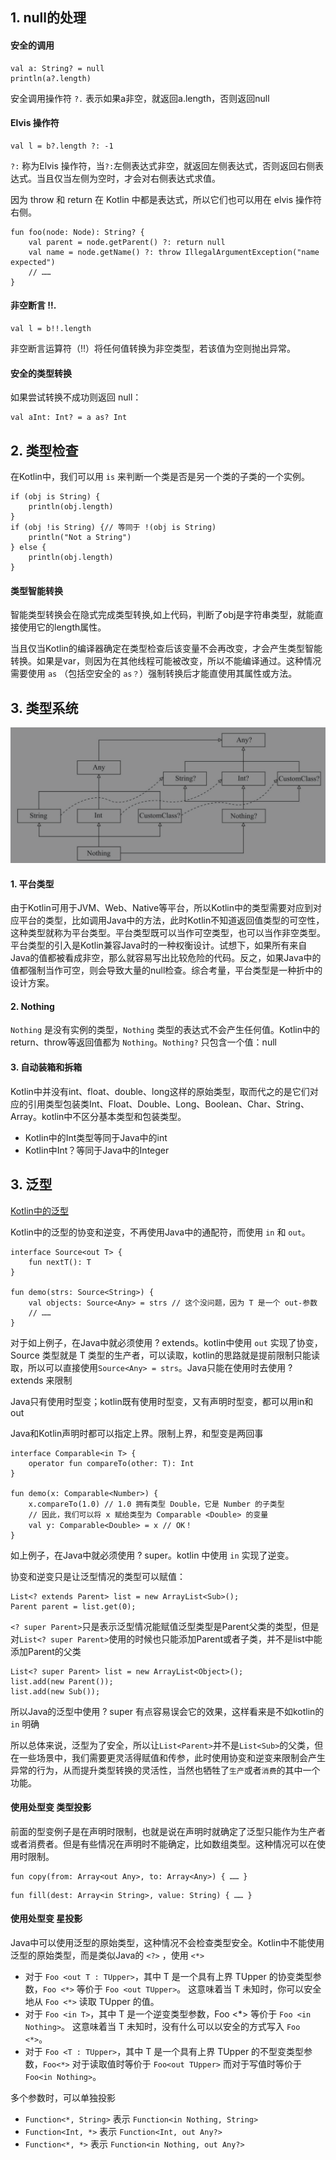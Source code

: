 ## 1. null的处理
#### 安全的调用
```
val a: String? = null
println(a?.length)
```
安全调用操作符 `?.` 表示如果a非空，就返回a.length，否则返回null

#### Elvis 操作符
```
val l = b?.length ?: -1
```
`?:` 称为Elvis 操作符，当`?:`左侧表达式非空，就返回左侧表达式，否则返回右侧表达式。当且仅当左侧为空时，才会对右侧表达式求值。

因为 throw 和 return 在 Kotlin 中都是表达式，所以它们也可以用在 elvis 操作符右侧。
```
fun foo(node: Node): String? {
    val parent = node.getParent() ?: return null
    val name = node.getName() ?: throw IllegalArgumentException("name expected")
    // ……
}
```

#### 非空断言 !!.
```
val l = b!!.length
```
非空断言运算符（!!）将任何值转换为非空类型，若该值为空则抛出异常。

#### 安全的类型转换
如果尝试转换不成功则返回 null：
```
val aInt: Int? = a as? Int
```

## 2. 类型检查
在Kotlin中，我们可以用 `is` 来判断一个类是否是另一个类的子类的一个实例。
```
if (obj is String) {
    println(obj.length)
}
if (obj !is String) {// 等同于 !(obj is String)
    println("Not a String")
} else {
    println(obj.length)
}
```
#### 类型智能转换
智能类型转换会在隐式完成类型转换,如上代码，判断了obj是字符串类型，就能直接使用它的length属性。

当且仅当Kotlin的编译器确定在类型检查后该变量不会再改变，才会产生类型智能转换。如果是var，则因为在其他线程可能被改变，所以不能编译通过。这种情况需要使用 `as` （包括空安全的 `as？`）强制转换后才能直使用其属性或方法。

## 3. 类型系统
![Kotlin类型系统](../引用图片/Kotlin类型系统.png)

#### 1. 平台类型
由于Kotlin可用于JVM、Web、Native等平台，所以Kotlin中的类型需要对应到对应平台的类型，比如调用Java中的方法，此时Kotlin不知道返回值类型的可空性，这种类型就称为平台类型。平台类型既可以当作可空类型，也可以当作非空类型。平台类型的引入是Kotlin兼容Java时的一种权衡设计。试想下，如果所有来自Java的值都被看成非空，那么就容易写出比较危险的代码。反之，如果Java中的值都强制当作可空，则会导致大量的null检查。综合考量，平台类型是一种折中的设计方案。

#### 2. Nothing
`Nothing` 是没有实例的类型，`Nothing` 类型的表达式不会产生任何值。Kotlin中的return、throw等返回值都为 `Nothing`。`Nothing?` 只包含一个值：null

#### 3. 自动装箱和拆箱
Kotlin中并没有int、float、double、long这样的原始类型，取而代之的是它们对应的引用类型包装类Int、Float、Double、Long、Boolean、Char、String、Array。kotlin中不区分基本类型和包装类型。

* Kotlin中的Int类型等同于Java中的int
* Kotlin中Int？等同于Java中的Integer

## 3. 泛型
[Kotlin中的泛型](https://juejin.im/post/5d6c6636f265da03c8153a03)

Kotlin中的泛型的协变和逆变，不再使用Java中的通配符，而使用 `in` 和 `out`。

```
interface Source<out T> {
    fun nextT(): T
}

fun demo(strs: Source<String>) {
    val objects: Source<Any> = strs // 这个没问题，因为 T 是一个 out-参数
    // ……
}
```
对于如上例子，在Java中就必须使用 ? extends。kotlin中使用 `out` 实现了协变，Source 类型就是 T 类型的生产者，可以读取，kotlin的思路就是提前限制只能读取，所以可以直接使用`Source<Any> = strs`。Java只能在使用时去使用  ? extends 来限制

Java只有使用时型变；kotlin既有使用时型变，又有声明时型变，都可以用in和out

Java和Kotlin声明时都可以指定上界。限制上界，和型变是两回事

```
interface Comparable<in T> {
    operator fun compareTo(other: T): Int
}

fun demo(x: Comparable<Number>) {
    x.compareTo(1.0) // 1.0 拥有类型 Double，它是 Number 的子类型
    // 因此，我们可以将 x 赋给类型为 Comparable <Double> 的变量
    val y: Comparable<Double> = x // OK！
}
```
如上例子，在Java中就必须使用 ? super。kotlin 中使用 `in` 实现了逆变。

协变和逆变只是让泛型情况的类型可以赋值：
```
List<? extends Parent> list = new ArrayList<Sub>();
Parent parent = list.get(0);
```
`<? super Parent>`只是表示泛型情况能赋值泛型类型是Parent父类的类型，但是对`List<? super Parent>`使用的时候也只能添加Parent或者子类，并不是list中能添加Parent的父类
```
List<? super Parent> list = new ArrayList<Object>();
list.add(new Parent());
list.add(new Sub());
```
所以Java的泛型中使用 ? super 有点容易误会它的效果，这样看来是不如kotlin的 `in` 明确


所以总体来说，泛型为了安全，所以让`List<Parent>`并不是`List<Sub>`的父类，但在一些场景中，我们需要更灵活得赋值和传参，此时使用协变和逆变来限制会产生异常的行为，从而提升类型转换的灵活性，当然也牺牲了`生产`或者`消费`的其中一个功能。

#### 使用处型变 类型投影
前面的型变例子是在声明时限制，也就是说在声明时就确定了泛型只能作为生产者或者消费者。但是有些情况在声明时不能确定，比如数组类型。这种情况可以在使用时限制。
```
fun copy(from: Array<out Any>, to: Array<Any>) { …… }
```
```
fun fill(dest: Array<in String>, value: String) { …… }
```

#### 使用处型变 星投影
Java中可以使用泛型的原始类型，这种情况不会检查类型安全。Kotlin中不能使用泛型的原始类型，而是类似Java的 `<?>` ，使用 `<*>`

* 对于 `Foo <out T : TUpper>`，其中 T 是一个具有上界 TUpper 的协变类型参数，`Foo <*>` 等价于 `Foo <out TUpper>`。 这意味着当 T 未知时，你可以安全地从 `Foo <*>` 读取 TUpper 的值。
* 对于 `Foo <in T>`，其中 T 是一个逆变类型参数，Foo <*> 等价于 `Foo <in Nothing>`。 这意味着当 T 未知时，没有什么可以以安全的方式写入 `Foo <*>`。
* 对于 `Foo <T : TUpper>`，其中 T 是一个具有上界 TUpper 的不型变类型参数，`Foo<*>` 对于读取值时等价于 `Foo<out TUpper>` 而对于写值时等价于 `Foo<in Nothing>`。

多个参数时，可以单独投影

* `Function<*, String>` 表示 `Function<in Nothing, String>`
* `Function<Int, *>` 表示 `Function<Int, out Any?>`
* `Function<*, *>` 表示 `Function<in Nothing, out Any?>`

